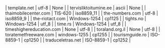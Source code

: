 | template.net | utf-8 | None |
| tervisliktoitumine.ee | ascii | None |
| thaimobilecenter.com | TIS-620 | iso8859_11 |
| the-numbers.com | utf-8 | iso8859_9 |
| the-riotact.com | Windows-1254 | cp1125 |
| tights.no | Windows-1254 | utf_8 |
| time.rs | Windows-1254 | utf_8 |
| timeshighereducation.com | None | utf-8 |
| toraland.org.il | None | utf-8 |
| toratemetfreeware.com | windows-1255 | cp1255 |
| tourismguide.ro | ISO-8859-1 | cp1250 |
| traduceletras.net | ISO-8859-1 | cp1252 |
